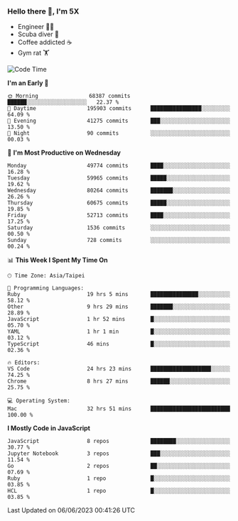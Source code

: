 ### Hello there 👋, I'm 5X

* Engineer 👨‍💻
* Scuba diver 🤿
* Coffee addicted ☕️
* Gym rat 🏋️

<!--START_SECTION:waka-->
![Code Time](http://img.shields.io/badge/Code%20Time-236%20hrs%2039%20mins-blue)

**I'm an Early 🐤** 

```text
🌞 Morning                68387 commits       ██████░░░░░░░░░░░░░░░░░░░   22.37 % 
🌆 Daytime                195903 commits      ████████████████░░░░░░░░░   64.09 % 
🌃 Evening                41275 commits       ███░░░░░░░░░░░░░░░░░░░░░░   13.50 % 
🌙 Night                  90 commits          ░░░░░░░░░░░░░░░░░░░░░░░░░   00.03 % 
```
📅 **I'm Most Productive on Wednesday** 

```text
Monday                   49774 commits       ████░░░░░░░░░░░░░░░░░░░░░   16.28 % 
Tuesday                  59965 commits       █████░░░░░░░░░░░░░░░░░░░░   19.62 % 
Wednesday                80264 commits       ███████░░░░░░░░░░░░░░░░░░   26.26 % 
Thursday                 60675 commits       █████░░░░░░░░░░░░░░░░░░░░   19.85 % 
Friday                   52713 commits       ████░░░░░░░░░░░░░░░░░░░░░   17.25 % 
Saturday                 1536 commits        ░░░░░░░░░░░░░░░░░░░░░░░░░   00.50 % 
Sunday                   728 commits         ░░░░░░░░░░░░░░░░░░░░░░░░░   00.24 % 
```


📊 **This Week I Spent My Time On** 

```text
🕑︎ Time Zone: Asia/Taipei

💬 Programming Languages: 
Ruby                     19 hrs 5 mins       ███████████████░░░░░░░░░░   58.12 % 
Other                    9 hrs 29 mins       ███████░░░░░░░░░░░░░░░░░░   28.89 % 
JavaScript               1 hr 52 mins        █░░░░░░░░░░░░░░░░░░░░░░░░   05.70 % 
YAML                     1 hr 1 min          █░░░░░░░░░░░░░░░░░░░░░░░░   03.12 % 
TypeScript               46 mins             █░░░░░░░░░░░░░░░░░░░░░░░░   02.36 % 

🔥 Editors: 
VS Code                  24 hrs 23 mins      ███████████████████░░░░░░   74.25 % 
Chrome                   8 hrs 27 mins       ██████░░░░░░░░░░░░░░░░░░░   25.75 % 

💻 Operating System: 
Mac                      32 hrs 51 mins      █████████████████████████   100.00 % 
```

**I Mostly Code in JavaScript** 

```text
JavaScript               8 repos             ████████░░░░░░░░░░░░░░░░░   30.77 % 
Jupyter Notebook         3 repos             ███░░░░░░░░░░░░░░░░░░░░░░   11.54 % 
Go                       2 repos             ██░░░░░░░░░░░░░░░░░░░░░░░   07.69 % 
Ruby                     1 repo              █░░░░░░░░░░░░░░░░░░░░░░░░   03.85 % 
HCL                      1 repo              █░░░░░░░░░░░░░░░░░░░░░░░░   03.85 % 
```




 Last Updated on 06/06/2023 00:41:26 UTC
<!--END_SECTION:waka-->
